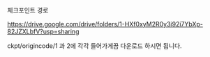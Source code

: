 체크포인트 경로

https://drive.google.com/drive/folders/1-HXf0xyM2R0y3i92i7YbXp-82JZXLbfV?usp=sharing

ckpt/origincode/1 과 2에 각각 들어가게끔 다운로드 하시면 됩니다.
